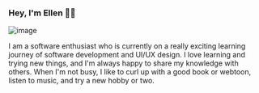 ### Hey, I'm Ellen 👋🌝
![image](https://github.com/ellen-rose-james/ellen-rose-james/assets/95645830/a7849792-1f8f-4f1a-aeee-9e2e10658859)

I am a software enthusiast who is currently on a really exciting learning journey of software development and UI/UX design. I love learning and trying new things, and I'm always happy to share my knowledge with others. When I'm not busy, I like to curl up with a good book or webtoon, listen to music, and try a new hobby or two. 

